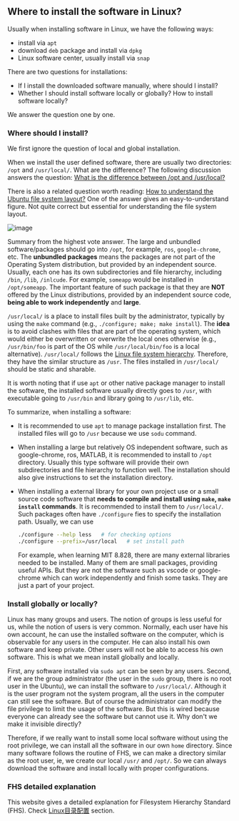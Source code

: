 ## Where to install the software in Linux?

Usually when installing software in Linux, we have the following ways:

- install via `apt`
- download `deb` package and install via `dpkg`
- Linux software center, usually install via `snap`

There are two questions for installations:

- If I install the downloaded software manually, where should I install?
- Whether I should install software locally or globally? How to install software locally?

We answer the question one by one.



### Where should I install?

We first ignore the question of local and global installation. 

When we install the user defined software, there are usually two directories: `/opt` and `/usr/local/`. What are the difference? The following discussion answers the question: [What is the difference between /opt and /usr/local?](https://unix.stackexchange.com/questions/11544/what-is-the-difference-between-opt-and-usr-local)

There is also a related question worth reading: [How to understand the Ubuntu file system layout?](https://askubuntu.com/questions/138547/how-to-understand-the-ubuntu-file-system-layout) One of the answer gives an easy-to-understand figure. Not quite correct but essential for understanding the file system layout.

![image](https://i.stack.imgur.com/BlpRb.png)

Summary from the highest vote answer.  The large and unbundled software/packages should go into `/opt`, for example, `ros`, `google-chrome`, etc. The **unbundled packages** means the packages are not part of the Operating System distribution, but provided by an independent source. Usually, each one has its own subdirectories and file hierarchy, including `/bin`, `/lib`, `/inlcude`.  For example, `someapp` would be installed in `/opt/someapp`. The important feature of such package is that they are **NOT** offered by the Linux distributions, provided by an independent source code, **being able to work independently** and **large**. 

`/usr/local/` is a place to install files built by the administrator, typically by using the `make` command (e.g., `./configure; make; make install`). The **idea** is to avoid clashes with files that are part of the operating system, which would either be overwritten or overwrite the local ones otherwise (e.g., `/usr/bin/foo` is part of the OS while `/usr/local/bin/foo` is a local alternative). `/usr/local/` follows the [Linux file system hierarchy](https://linux.die.net/man/7/hier). Therefore, they have the similar structure as `/usr`.  The files installed in `/usr/local/` should be static and sharable. 

It is worth noting that if use `apt` or other native package manager to install the software, the installed software usually directly goes to `/usr`, with executable going to `/usr/bin` and library going to `/usr/lib`, etc.

To summarize, when installing a software:

- It is recommended to use `apt` to manage package installation first. The installed files will go to `/usr` because we use `sodu` command.

- When installing a large but relatively OS independent software, such as google-chrome, ros, MATLAB, it is recommended to install to `/opt` directory. Usually this type software will provide their own subdirectories and file hierarchy to function well. The installation should also give instructions to set the installation directory.

- When installing a external library for your own project use or a small source code software that **needs to compile and install using `make`, `make install` commands**. It is recommended to install them to `/usr/local/`. Such packages often have `./configure` fies to specify the installation path. Usually, we can use 

  ```bash
  ./configure --help less 	# for checking options
  ./configure --prefix=/usr/local 	# set install path
  ```

  For example, when learning MIT 8.828, there are many external libraries needed to be installed. Many of them are small packages, providing useful APIs. But they are not the software such as vscode or google-chrome which can work independently and finish some tasks. They are just a part of your project.  

 

### Install globally or locally?

Linux has many groups and users. The notion of groups is less useful for us, while the notion of users is very common. Normally, each user have his own account, he can use the installed software on the computer, which is observable for any users in the computer. He can also install his own software and keep private. Other users will not be able to access his own software. This is what we mean install globally and locally. 

First, any software installed via `sudo apt` can be seen by any users. Second, if we are the group administrator (the user in the `sudo` group, there is no root user in the Ubuntu), we can install the software to `/usr/local/`. Although it is the user program not the system program, all the users in the computer can still see the software. But of course the administrator can modify the file privilege to limit the usage of the software. But this is wired because everyone can already see the software but cannot use it. Why don't we make it invisible directly?

Therefore, if we really want to install some local software without using the root privilege, we can install all the software in our own `home` directory. Since many software follows the routine of FHS, we can make a directory similar as the root user, ie, we create our local `/usr/` and `/opt/`. So we can always download the software and install locally with proper configurations.



### FHS detailed explanation

This website gives a detailed explanation for Filesystem Hierarchy Standard (FHS). Check [Linux目录配置](http://cn.linux.vbird.org/linux_basic/0210filepermission.php) section.

